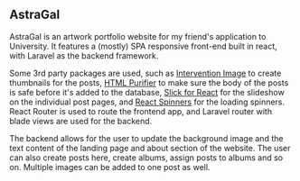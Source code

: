 ## AstraGal

AstraGal is an artwork portfolio website for my friend's application to University. It features a (mostly) SPA responsive front-end built in react, with Laravel as the backend framework.

Some 3rd party packages are used, such as [Intervention Image](http://image.intervention.io/) to create thumbnails for the posts, [HTML Purifier](http://htmlpurifier.org/) to make sure the body of the posts is safe before it's added to the database, [Slick for React](https://github.com/akiran/react-slick) for the slideshow on the individual post pages, and [React Spinners](https://www.davidhu.io/react-spinners/) for the loading spinners. React Router is used to route the frontend app, and Laravel router with blade views are used for the backend.

The backend allows for the user to update the background image and the text content of the landing page and about section of the website. The user can also create posts here, create albums, assign posts to albums and so on. Multiple images can be added to one post as well.

